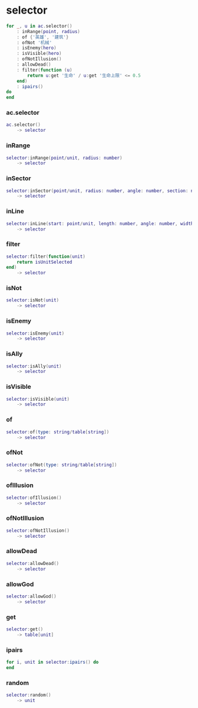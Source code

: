 # selector

```lua
for _, u in ac.selector()
    : inRange(point, radius)
    : of {'英雄', '建筑'}
    : ofNot '机械'
    : isEnemy(hero)
    : isVisible(hero)
    : ofNotIllusion()
    : allowDead()
    : filter(function (u)
        return u:get '生命' / u:get '生命上限' <= 0.5
    end)
    : ipairs()
do
end
```

### ac.selector
```lua
ac.selector()
    -> selector
```

### inRange
```lua
selector:inRange(point/unit, radius: number)
    -> selector
```

### inSector
```lua
selector:inSector(point/unit, radius: number, angle: number, section: number)
    -> selector
```

### inLine
```lua
selector:inLine(start: point/unit, length: number, angle: number, width: number)
    -> selector
```

### filter
```lua
selector:filter(function(unit)
    return isUnitSelected
end)
    -> selector
```

### isNot
```lua
selector:isNot(unit)
    -> selector
```

### isEnemy
```lua
selector:isEnemy(unit)
    -> selector
```

### isAlly
```lua
selector:isAlly(unit)
    -> selector
```

### isVisible
```lua
selector:isVisible(unit)
    -> selector
```

### of
```lua
selector:of(type: string/table[string])
    -> selector
```

### ofNot
```lua
selector:ofNot(type: string/table[string])
    -> selector
```

### ofIllusion
```lua
selector:ofIllusion()
    -> selector
```

### ofNotIllusion
```lua
selector:ofNotIllusion()
    -> selector
```

### allowDead
```lua
selector:allowDead()
    -> selector
```

### allowGod
```lua
selector:allowGod()
    -> selector
```

### get
```lua
selector:get()
    -> table[unit]
```

### ipairs
```lua
for i, unit in selector:ipairs() do
end
```

### random
```lua
selector:random()
    -> unit
```
